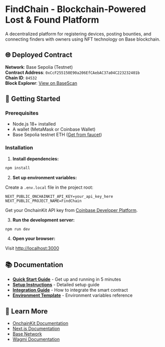 # FindChain - Blockchain-Powered Lost & Found Platform

A decentralized platform for registering devices, posting bounties, and connecting finders with owners using NFT technology on Base blockchain.

## 🌐 Deployed Contract

**Network**: Base Sepolia (Testnet)  
**Contract Address**: `0xCcF255150E90a206EfCAebAC37a04C223232401b`  
**Chain ID**: `84532`  
**Block Explorer**: [View on BaseScan](https://sepolia.basescan.org/address/0xCcF255150E90a206EfCAebAC37a04C223232401b)

## 🚀 Getting Started

### Prerequisites

- Node.js 18+ installed
- A wallet (MetaMask or Coinbase Wallet)
- Base Sepolia testnet ETH ([Get from faucet](https://www.coinbase.com/faucets/base-ethereum-sepolia-faucet))

### Installation

1. **Install dependencies:**

```bash
npm install
```

2. **Set up environment variables:**

Create a `.env.local` file in the project root:

```env
NEXT_PUBLIC_ONCHAINKIT_API_KEY=your_api_key_here
NEXT_PUBLIC_PROJECT_NAME=FindChain
```

Get your OnchainKit API key from [Coinbase Developer Platform](https://portal.cdp.coinbase.com/).

3. **Run the development server:**

```bash
npm run dev
```

4. **Open your browser:**

Visit [http://localhost:3000](http://localhost:3000)

## 📚 Documentation

- **[Quick Start Guide](./QUICK_START.md)** - Get up and running in 5 minutes
- **[Setup Instructions](./SETUP_INSTRUCTIONS.md)** - Detailed setup guide
- **[Integration Guide](./INTEGRATION_GUIDE.md)** - How to integrate the smart contract
- **[Environment Template](./ENV_TEMPLATE.md)** - Environment variables reference

## 🔗 Learn More

- [OnchainKit Documentation](https://docs.base.org/onchainkit)
- [Next.js Documentation](https://nextjs.org/docs)
- [Base Network](https://base.org)
- [Wagmi Documentation](https://wagmi.sh)

